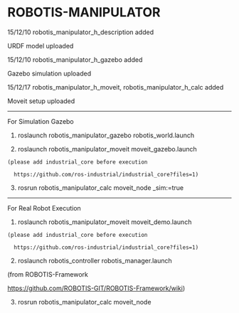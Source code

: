 # ROBOTIS-MANIPULATOR

15/12/10 robotis_manipulator_h_description  added


  URDF model uploaded

15/12/10 robotis_manipulator_h_gazebo   added 


  Gazebo simulation uploaded

15/12/17 robotis_manipulator_h_moveit, robotis_manipulator_h_calc  added


  Moveit setup uploaded
         
         
-------------------------------------------------------------------------------
         
For Simulation Gazebo

  1. roslaunch robotis_manipulator_gazebo robotis_world.launch
  
  2. roslaunch robotis_manipulator_moveit moveit_gazebo.launch
  

    (please add industrial_core before execution 
    
      https://github.com/ros-industrial/industrial_core?files=1)
    
    
  3. rosrun robotis_manipulator_calc moveit_node _sim:=true
  

-------------------------------------------------------------------------------

For Real Robot Execution
  
  1. roslaunch robotis_manipulator_moveit moveit_demo.launch 


    (please add industrial_core before execution 
    
      https://github.com/ros-industrial/industrial_core?files=1)


  2. roslaunch robotis_controller robotis_manager.launch
  

  (from ROBOTIS-Framework  
  
   https://github.com/ROBOTIS-GIT/ROBOTIS-Framework/wiki)

  
  3. rosrun robotis_manipulator_calc moveit_node
